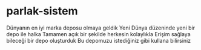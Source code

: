 # parlak-sistem
Dünyanın en iyi marka deposu olmaya geldik
Yeni Dünya düzeninde yeni bir depo ile halka
Tamamen açık bir şekilde herkesin kolaylıkla
Erişim sağlaya bileceği bir depo oluşturduk
Bu depomuzu istediğiniz gibi kullana bilirsiniz
